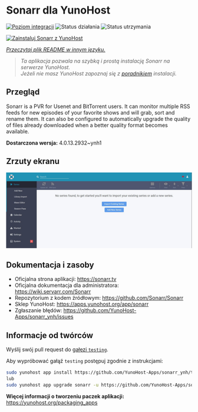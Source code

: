 <!--
To README zostało automatycznie wygenerowane przez <https://github.com/YunoHost/apps/tree/master/tools/readme_generator>
Nie powinno być ono edytowane ręcznie.
-->

# Sonarr dla YunoHost

[![Poziom integracji](https://apps.yunohost.org/badge/integration/sonarr)](https://ci-apps.yunohost.org/ci/apps/sonarr/)
![Status działania](https://apps.yunohost.org/badge/state/sonarr)
![Status utrzymania](https://apps.yunohost.org/badge/maintained/sonarr)

[![Zainstaluj Sonarr z YunoHost](https://install-app.yunohost.org/install-with-yunohost.svg)](https://install-app.yunohost.org/?app=sonarr)

*[Przeczytaj plik README w innym języku.](./ALL_README.md)*

> *Ta aplikacja pozwala na szybką i prostą instalację Sonarr na serwerze YunoHost.*  
> *Jeżeli nie masz YunoHost zapoznaj się z [poradnikiem](https://yunohost.org/install) instalacji.*

## Przegląd

Sonarr is a PVR for Usenet and BitTorrent users. It can monitor multiple RSS feeds for new episodes of your favorite shows and will grab, sort and rename them. It can also be configured to automatically upgrade the quality of files already downloaded when a better quality format becomes available.


**Dostarczona wersja:** 4.0.13.2932~ynh1

## Zrzuty ekranu

![Zrzut ekranu z Sonarr](./doc/screenshots/screenshot.jpg)

## Dokumentacja i zasoby

- Oficjalna strona aplikacji: <https://sonarr.tv>
- Oficjalna dokumentacja dla administratora: <https://wiki.servarr.com/Sonarr>
- Repozytorium z kodem źródłowym: <https://github.com/Sonarr/Sonarr>
- Sklep YunoHost: <https://apps.yunohost.org/app/sonarr>
- Zgłaszanie błędów: <https://github.com/YunoHost-Apps/sonarr_ynh/issues>

## Informacje od twórców

Wyślij swój pull request do [gałęzi `testing`](https://github.com/YunoHost-Apps/sonarr_ynh/tree/testing).

Aby wypróbować gałąź `testing` postępuj zgodnie z instrukcjami:

```bash
sudo yunohost app install https://github.com/YunoHost-Apps/sonarr_ynh/tree/testing --debug
lub
sudo yunohost app upgrade sonarr -u https://github.com/YunoHost-Apps/sonarr_ynh/tree/testing --debug
```

**Więcej informacji o tworzeniu paczek aplikacji:** <https://yunohost.org/packaging_apps>
